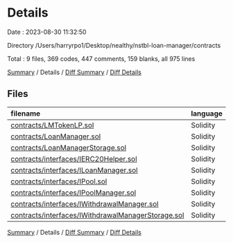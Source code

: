 # Details

Date : 2023-08-30 11:32:50

Directory /Users/harryrpo1/Desktop/nealthy/nstbl-loan-manager/contracts

Total : 9 files,  369 codes, 447 comments, 159 blanks, all 975 lines

[Summary](results.md) / Details / [Diff Summary](diff.md) / [Diff Details](diff-details.md)

## Files
| filename | language | code | comment | blank | total |
| :--- | :--- | ---: | ---: | ---: | ---: |
| [contracts/LMTokenLP.sol](/contracts/LMTokenLP.sol) | Solidity | 30 | 13 | 14 | 57 |
| [contracts/LoanManager.sol](/contracts/LoanManager.sol) | Solidity | 177 | 20 | 35 | 232 |
| [contracts/LoanManagerStorage.sol](/contracts/LoanManagerStorage.sol) | Solidity | 28 | 1 | 14 | 43 |
| [contracts/interfaces/IERC20Helper.sol](/contracts/interfaces/IERC20Helper.sol) | Solidity | 6 | 4 | 4 | 14 |
| [contracts/interfaces/ILoanManager.sol](/contracts/interfaces/ILoanManager.sol) | Solidity | 12 | 10 | 13 | 35 |
| [contracts/interfaces/IPool.sol](/contracts/interfaces/IPool.sol) | Solidity | 16 | 1 | 2 | 19 |
| [contracts/interfaces/IPoolManager.sol](/contracts/interfaces/IPoolManager.sol) | Solidity | 49 | 251 | 45 | 345 |
| [contracts/interfaces/IWithdrawalManager.sol](/contracts/interfaces/IWithdrawalManager.sol) | Solidity | 33 | 111 | 23 | 167 |
| [contracts/interfaces/IWithdrawalManagerStorage.sol](/contracts/interfaces/IWithdrawalManagerStorage.sol) | Solidity | 18 | 36 | 9 | 63 |

[Summary](results.md) / Details / [Diff Summary](diff.md) / [Diff Details](diff-details.md)